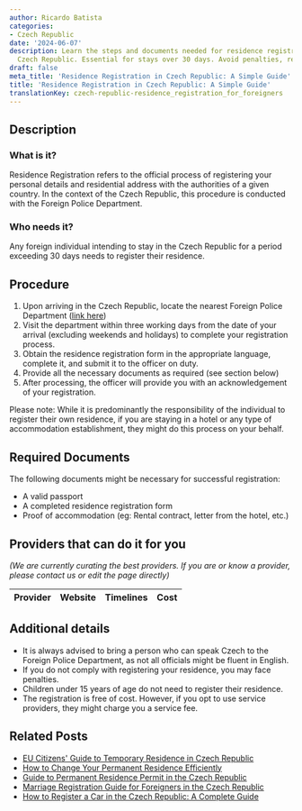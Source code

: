 ```yaml
---
author: Ricardo Batista
categories:
- Czech Republic
date: '2024-06-07'
description: Learn the steps and documents needed for residence registration in the
  Czech Republic. Essential for stays over 30 days. Avoid penalties, register on time!
draft: false
meta_title: 'Residence Registration in Czech Republic: A Simple Guide'
title: 'Residence Registration in Czech Republic: A Simple Guide'
translationKey: czech-republic-residence_registration_for_foreigners
---
```


## Description
### What is it?
Residence Registration refers to the official process of registering your personal details and residential address with the authorities of a given country. In the context of the Czech Republic, this procedure is conducted with the Foreign Police Department.

### Who needs it?
Any foreign individual intending to stay in the Czech Republic for a period exceeding 30 days needs to register their residence.

## Procedure

1. Upon arriving in the Czech Republic, locate the nearest Foreign Police Department ([link here](https://www.mvcr.cz/mvcren/article/contacts-foreign-police.aspx))
2. Visit the department within three working days from the date of your arrival (excluding weekends and holidays) to complete your registration process.
3. Obtain the residence registration form in the appropriate language, complete it, and submit it to the officer on duty.
4. Provide all the necessary documents as required (see section below)
5. After processing, the officer will provide you with an acknowledgement of your registration.

Please note: While it is predominantly the responsibility of the individual to register their own residence, if you are staying in a hotel or any type of accommodation establishment, they might do this process on your behalf.

## Required Documents
The following documents might be necessary for successful registration:

- A valid passport
- A completed residence registration form
- Proof of accommodation (eg: Rental contract, letter from the hotel, etc.) 

## Providers that can do it for you

_(We are currently curating the best providers. If you are or know a provider, please contact us or edit the page directly)_

| Provider        |     Website     |     Timelines    |       Cost      |
| --------------- | --------------- |  :-------------: | :-------------: |

## Additional details
- It is always advised to bring a person who can speak Czech to the Foreign Police Department, as not all officials might be fluent in English.
- If you do not comply with registering your residence, you may face penalties.
- Children under 15 years of age do not need to register their residence.
- The registration is free of cost. However, if you opt to use service providers, they might charge you a service fee.


## Related Posts

- [EU Citizens' Guide to Temporary Residence in Czech Republic](https://tramitit.com/guides/czech-republic/residence_registration_for_eu_citizens/)
- [How to Change Your Permanent Residence Efficiently](https://tramitit.com/guides/czech-republic/change_of_permanent_residence/)
- [Guide to Permanent Residence Permit in the Czech Republic](https://tramitit.com/guides/czech-republic/application_for_permanent_residence_permit/)
- [Marriage Registration Guide for Foreigners in the Czech Republic](https://tramitit.com/guides/czech-republic/registry_office_-_marriage/)
- [How to Register a Car in the Czech Republic: A Complete Guide](https://tramitit.com/guides/czech-republic/car_registration/)